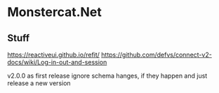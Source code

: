 # Monstercat.Net

## Stuff

 https://reactiveui.github.io/refit/
 https://github.com/defvs/connect-v2-docs/wiki/Log-in-out-and-session

v2.0.0 as first release
ignore schema hanges, if they happen and just release a new version